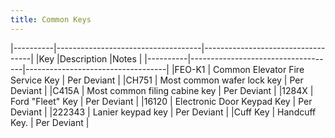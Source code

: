 ```yaml
---
title: Common Keys
---
```


|----------|------------------------------------|-----------------------------------|
|Key       |Description                         |Notes                              |
|----------|------------------------------------|-----------------------------------|
|FEO-K1    | Common Elevator Fire Service Key   | Per Deviant |
|CH751     | Most common wafer lock key         | Per Deviant |
|C415A     | Most common filing cabine key      | Per Deviant |
|1284X     | Ford "Fleet" Key                   | Per Deviant |
|16120     | Electronic Door Keypad Key         | Per Deviant |
|222343    | Lanier keypad key                  | Per Deviant |
|Cuff Key  | Handcuff Key.                      | Per Deviant |

